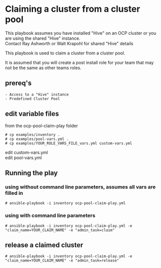 # Claiming a cluster from a cluster pool
This playbook assumes you have installed "Hive" on an OCP cluster or you are using the shared "Hive" instance.  
Contact Ray Ashworth or Walt Krapohl for shared "Hive" details

This playbook is used to claim a cluster from a cluster pool.

It is assumed that you will create a post install role for your team that may not be the same as other teams roles.

## prereq's

```
- Access to a "Hive" instance 
- Predefined Cluster Pool
```

## edit variable files

from the ocp-pool-claim-play folder
```
# cp examples/inventory .
# cp examples/pool-vars.yml .
# cp examples/YOUR_ROLE_VARS_FILE_vars.yml custom-vars.yml
```

edit custom-vars.yml  
edit pool-vars.yml

## Running the play

### using without command line parameters, assumes all vars are filled in

```
# ansible-playbook -i inventory ocp-pool-claim-play.yml
```

### using with command line parameters

```
# ansible-playbook -i inventory ocp-pool-claim-play.yml -e "claim_name=YOUR_CLAIM_NAME" -e "admin_task=claim"
```

## release a claimed cluster

```
# ansible-playbook -i inventory ocp-pool-claim-play.yml -e "claim_name=YOUR_CLAIM_NAME" -e "admin_task=release"
```